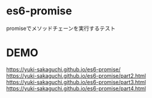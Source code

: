 # es6-promise
promiseでメソッドチェーンを実行するテスト

# DEMO
https://yuki-sakaguchi.github.io/es6-promise/  
https://yuki-sakaguchi.github.io/es6-promise/part2.html  
https://yuki-sakaguchi.github.io/es6-promise/part3.html  
https://yuki-sakaguchi.github.io/es6-promise/part4.html
